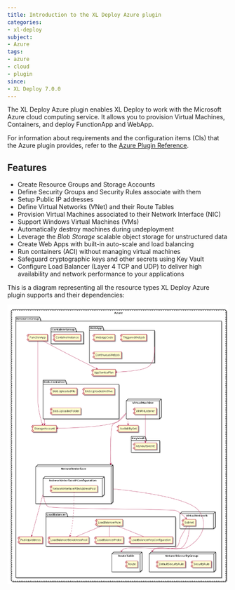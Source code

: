 ```yaml
---
title: Introduction to the XL Deploy Azure plugin
categories:
- xl-deploy
subject:
- Azure
tags:
- azure
- cloud
- plugin
since:
- XL Deploy 7.0.0
---
```


The XL Deploy Azure plugin enables XL Deploy to work with the Microsoft Azure cloud computing service. It allows you to provision Virtual Machines, Containers, and deploy FunctionApp and WebApp.

For information about requirements and the configuration items (CIs) that the Azure plugin provides, refer to the [Azure Plugin Reference](/xl-deploy-xld-azure-plugin/latest/azurePluginManual.html).

## Features ##

* Create Resource Groups and Storage Accounts
* Define Security Groups and Security Rules associate with them
* Setup Public IP addresses
* Define Virtual Networks (VNet) and their Route Tables
* Provision Virtual Machines associated to their Network Interface (NIC)
* Support Windows Virtual Machines (VMs)
* Automatically destroy machines during undeployment
* Leverage the *Blob Storage* scalable object storage for unstructured data
* Create Web Apps with built-in auto-scale and load balancing
* Run containers (ACI) without managing virtual machines
* Safeguard cryptographic keys and other secrets using Key Vault
* Configure Load Balancer (Layer 4 TCP and UDP) to deliver high availability and network performance to your applications

This is a diagram representing all the resource types XL Deploy Azure plugin supports and their dependencies:

![Azure types diagram](images/xl-deploy-azure-diagram.png)
